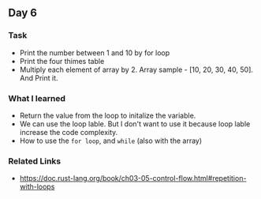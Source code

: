 ## Day 6

### Task

- Print the number between 1 and 10 by for loop
- Print the four thimes table
- Multiply each element of array by 2. Array sample - [10, 20, 30, 40, 50]. And Print it.

### What I learned

- Return the value from the loop to initalize the variable.
- We can use the loop lable. But I don't want to use it because loop lable increase the code complexity.
- How to use the `for loop`, and `while` (also with the array)

### Related Links

- https://doc.rust-lang.org/book/ch03-05-control-flow.html#repetition-with-loops
